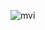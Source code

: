 ![mvi](https://github.com/AndroBrain/MVIExample/assets/75139757/f863973b-be8a-4744-8f74-047c759fcbf5)
